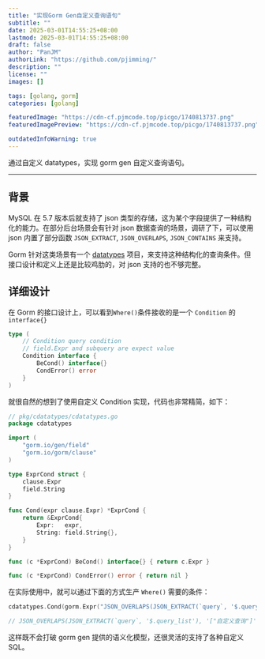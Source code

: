 ```yaml
---
title: "实现Gorm Gen自定义查询语句"
subtitle: ""
date: 2025-03-01T14:55:25+08:00
lastmod: 2025-03-01T14:55:25+08:00
draft: false
author: "PanJM"
authorLink: "https://github.com/pjimming/"
description: ""
license: ""
images: []

tags: [golang, gorm]
categories: [golang]

featuredImage: "https://cdn-cf.pjmcode.top/picgo/1740813737.png"
featuredImagePreview: "https://cdn-cf.pjmcode.top/picgo/1740813737.png"

outdatedInfoWarning: true
---
```


通过自定义 datatypes，实现 gorm gen 自定义查询语句。

<!--more-->

---

## 背景

MySQL 在 5.7 版本后就支持了 json 类型的存储，这为某个字段提供了一种结构化的能力。在部分后台场景会有针对 json 数据查询的场景，调研了下，可以使用 json 内置了部分函数 `JSON_EXTRACT`, `JSON_OVERLAPS`, `JSON_CONTAINS` 来支持。

Gorm 针对这类场景有一个 [datatypes](https://github.com/go-gorm/datatypes) 项目，来支持这种结构化的查询条件。但接口设计和定义上还是比较鸡肋的，对 json 支持的也不够完整。

## 详细设计

在 Gorm 的接口设计上，可以看到`Where()`条件接收的是一个 `Condition` 的 `interface{}`

```go
type (
	// Condition query condition
	// field.Expr and subquery are expect value
	Condition interface {
		BeCond() interface{}
		CondError() error
	}
)
```

就很自然的想到了使用自定义 Condition 实现，代码也非常精简，如下：

```go
// pkg/cdatatypes/cdatatypes.go
package cdatatypes

import (
    "gorm.io/gen/field"
    "gorm.io/gorm/clause"
)

type ExprCond struct {
    clause.Expr
    field.String
}

func Cond(expr clause.Expr) *ExprCond {
    return &ExprCond{
        Expr:   expr,
        String: field.String{},
    }
}

func (c *ExprCond) BeCond() interface{} { return c.Expr }

func (c *ExprCond) CondError() error { return nil }
```

在实际使用中，就可以通过下面的方式生产 `Where()` 需要的条件：

```go
cdatatypes.Cond(gorm.Expr("JSON_OVERLAPS(JSON_EXTRACT(`query`, '$.query_list'), ?)", querys))

// JSON_OVERLAPS(JSON_EXTRACT(`query`, '$.query_list'), '["自定义查询"]')
```

这样既不会打破 gorm gen 提供的语义化模型，还很灵活的支持了各种自定义 SQL。
